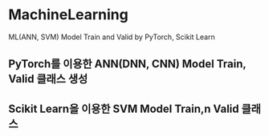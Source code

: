 # MachineLearning
ML(ANN, SVM) Model Train and Valid by PyTorch, Scikit Learn

## PyTorch를 이용한 ANN(DNN, CNN) Model Train, Valid 클래스 생성
## Scikit Learn을 이용한 SVM Model Train,n Valid 클래스 
